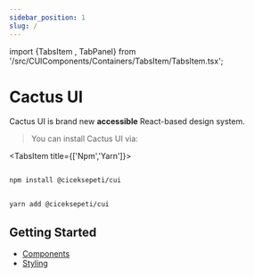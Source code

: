 ```yaml
---
sidebar_position: 1
slug: /
---
```


import {TabsItem , TabPanel} from '/src/CUIComponents/Containers/TabsItem/TabsItem.tsx';

# Cactus UI

Cactus UI is brand new **accessible** React-based design system.

> You can install Cactus UI via:

<TabsItem title={['Npm','Yarn']}>

<TabPanel>

```bash

npm install @ciceksepeti/cui

```

</TabPanel>

<TabPanel>

```bash

yarn add @ciceksepeti/cui

```

</TabPanel>

</TabsItem>

## Getting Started

- [Components](Components/alert)
- [Styling](styling)
